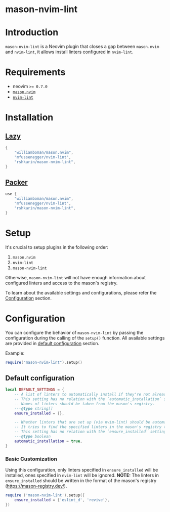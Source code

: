 # mason-nvim-lint

# Introduction

`mason-nvim-lint` is a Neovim plugin that closes a gap between `mason.nvim` and `nvim-lint`, it allows install linters configured in `nvim-lint`.

# Requirements

-   neovim `>= 0.7.0`
-   [`mason.nvim`](https://github.com/williamboman/mason.nvim)
-   [`nvim-lint`](https://github.com/mfussenegger/nvim-lint)

# Installation

## [Lazy](https://github.com/folke/lazy.nvim)

```lua
{
    "williamboman/mason.nvim",
    "mfussenegger/nvim-lint",
    "rshkarin/mason-nvim-lint",
}
```

## [Packer](https://github.com/wbthomason/packer.nvim)

```lua
use {
    "williamboman/mason.nvim",
    "mfussenegger/nvim-lint",
    "rshkarin/mason-nvim-lint",
}
```

# Setup

It's crucial to setup plugins in the following order:

1. `mason.nvim`
2. `nvim-lint`
3. `mason-nvim-lint`

Otherwise, `mason-nvim-lint` will not have enough information about configured linters and access to the mason's registry.

To learn about the available settings and configurations, please refer the [Configuration](#configuration) section.

# Configuration

You can configure the behavior of `mason-nvim-lint` by passing the configuration during the calling of the `setup()` function. 
All available settings are provided in [default configuration](#default-configuration) section.

Example:

```lua
require("mason-nvim-lint").setup()
```

## Default configuration

```lua
local DEFAULT_SETTINGS = {
    -- A list of linters to automatically install if they're not already installed. Example: { "eslint_d", "revive" }
    -- This setting has no relation with the `automatic_installation` setting.
    -- Names of linters should be taken from the mason's registry.
    ---@type string[]
    ensure_installed = {},

    -- Whether linters that are set up (via nvim-lint) should be automatically installed if they're not already installed.
    -- It tries to find the specified linters in the mason's registry to proceed with installation.
    -- This setting has no relation with the `ensure_installed` setting.
    ---@type boolean
    automatic_installation = true,
}
```

### Basic Customization

Using this configuration, only linters specified in `ensure_installed` will be installed, ones specified in `nvim-lint` will be ignored.
**NOTE:** The linters in `ensure_installed` should be written in the format of the mason's registry (https://mason-registry.dev/).

```lua
require ('mason-nvim-lint').setup({
    ensure_installed = {'eslint_d', 'revive'},
})
```
